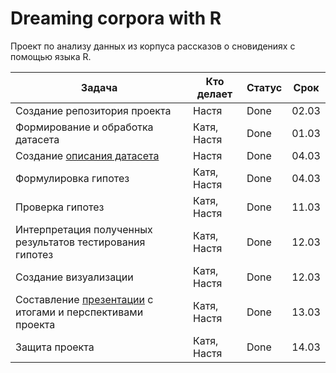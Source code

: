 # Dreaming corpora with R
Проект по анализу данных из корпуса рассказов о сновидениях с помощью языка R.

|Задача | Кто делает | Статус | Срок |
| ---- | ---- | ---- | ---- |
| Создание репозитория проекта | Настя | Done | 02.03 |
| Формирование и обработка датасета | Катя, Настя | Done | 01.03 |
| Создание [описания датасета](https://github.com/ChernayaAnastasia/Dreaming_corpora_with_R/blob/master/Метаданные%20корпуса.md) | Настя | Done | 04.03 |
| Формулировка гипотез | Катя, Настя | Done | 04.03 |
| Проверка гипотез | Катя, Настя | Done | 11.03 |
| Интерпретация полученных результатов тестирования гипотез | Катя, Настя | Done | 12.03 |
| Создание визуализации | Катя, Настя | Done | 12.03 |
| Составление [презентации](https://github.com/ChernayaAnastasia/Dreaming_corpora_with_R/blob/master/%D0%A1%D1%82%D0%B0%D1%82%D0%B8%D1%81%D1%82%D0%B8%D1%87%D0%B5%D1%81%D0%BA%D0%B8%D0%B9%20%D0%B0%D0%BD%D0%B0%D0%BB%D0%B8%D0%B7%20%D1%80%D0%B0%D1%81%D1%81%D0%BA%D0%B0%D0%B7%D0%BE%D0%B2%20%D0%BE%20%D1%81%D0%BD%D0%BE%D0%B2%D0%B8%D0%B4%D0%B5%D0%BD%D0%B8%D1%8F%20%D1%81%20%D0%BF%D0%BE%D0%BC%D0%BE%D1%89%D1%8C%D1%8E%20R.pptx) с итогами и перспективами проекта | Катя, Настя | Done | 13.03 |
| Защита проекта | Катя, Настя | Done | 14.03 |
